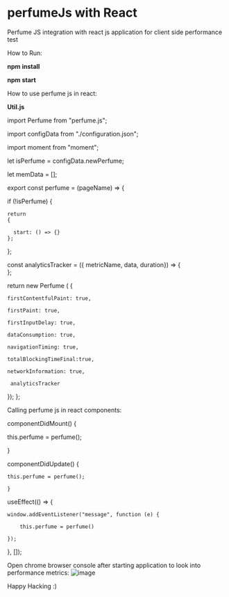 # perfumeJs with React
Perfume JS integration with react js application for client side performance test

How to Run:

**npm install**

**npm start**

How to use perfume js in react:

**Util.js**

import Perfume from "perfume.js";

import configData from "./configuration.json";

import moment from "moment";

let isPerfume = configData.newPerfume;

let memData  =  [];

export const perfume = (pageName) => 
{

  if (!isPerfume) 
  {
    
    return 
    {
      
      start: () => {}
    };
  };
   
   const analyticsTracker = ({ metricName, data, duration}) => 
   {    
};
  
  return new Perfume (
  {
  
    firstContentfulPaint: true,
    
    firstPaint: true,
    
    firstInputDelay: true,  
    
    dataConsumption: true,
    
    navigationTiming: true,
    
    totalBlockingTimeFinal:true,
    
    networkInformation: true,
    
     analyticsTracker
     
  });
};


Calling perfume js in react components:

componentDidMount() {

   this.perfume = perfume();

  }
  
componentDidUpdate() {

    this.perfume = perfume();
    
    }
    

useEffect(() => {

    window.addEventListener("message", function (e) {
    
        this.perfume = perfume()
        
    });
    
  }, []);
    

Open chrome browser console after starting application to look into performance metrics:
![image](https://user-images.githubusercontent.com/23724530/148424743-da571072-b6a8-417e-9428-510da36c2a42.png)


Happy Hacking :) 
